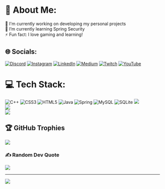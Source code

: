 # 💫 About Me:
🔭 I'm currently working on developing my personal projects<br>🌱 I’m currently learning Spring Security<br>⚡ Fun fact: I love gaming and learning!


## 🌐 Socials:
[![Discord](https://img.shields.io/badge/Discord-%237289DA.svg?logo=discord&logoColor=white)](https://discord.gg/javidanhajizada) [![Instagram](https://img.shields.io/badge/Instagram-%23E4405F.svg?logo=Instagram&logoColor=white)](https://instagram.com/javidannhajizada) [![LinkedIn](https://img.shields.io/badge/LinkedIn-%230077B5.svg?logo=linkedin&logoColor=white)](https://linkedin.com/in/https://www.linkedin.com/in/javidanhaj/) [![Medium](https://img.shields.io/badge/Medium-12100E?logo=medium&logoColor=white)](https://medium.com/@https://medium.com/@javidanhajizada) [![Twitch](https://img.shields.io/badge/Twitch-%239146FF.svg?logo=Twitch&logoColor=white)](https://twitch.tv/psych0cycle) [![YouTube](https://img.shields.io/badge/YouTube-%23FF0000.svg?logo=YouTube&logoColor=white)](https://youtube.com/@javidanhajizada) 

# 💻 Tech Stack:
![C++](https://img.shields.io/badge/c++-%2300599C.svg?style=for-the-badge&logo=c%2B%2B&logoColor=white) ![CSS3](https://img.shields.io/badge/css3-%231572B6.svg?style=for-the-badge&logo=css3&logoColor=white) ![HTML5](https://img.shields.io/badge/html5-%23E34F26.svg?style=for-the-badge&logo=html5&logoColor=white) ![Java](https://img.shields.io/badge/java-%23ED8B00.svg?style=for-the-badge&logo=openjdk&logoColor=white)  ![Spring](https://img.shields.io/badge/spring-%236DB33F.svg?style=for-the-badge&logo=spring&logoColor=white)  ![MySQL](https://img.shields.io/badge/mysql-4479A1.svg?style=for-the-badge&logo=mysql&logoColor=white) ![SQLite](https://img.shields.io/badge/sqlite-%2307405e.svg?style=for-the-badge&logo=sqlite&logoColor=white) 
![](https://github-readme-stats.vercel.app/api?username=Javidanhaj&theme=tokyonight&hide_border=false&include_all_commits=true&count_private=false)<br/>
![](https://github-readme-streak-stats.herokuapp.com/?user=Javidanhaj&theme=tokyonight&hide_border=false)<br/>
![](https://github-readme-stats.vercel.app/api/top-langs/?username=Javidanhaj&theme=tokyonight&hide_border=false&include_all_commits=true&count_private=false&layout=compact)

## 🏆 GitHub Trophies
![](https://github-profile-trophy.vercel.app/?username=Javidanhaj&theme=radical&no-frame=false&no-bg=false&margin-w=4)

### ✍️ Random Dev Quote
![](https://quotes-github-readme.vercel.app/api?type=horizontal&theme=radical)

---
[![](https://visitcount.itsvg.in/api?id=Javidanhaj&icon=0&color=0)](https://visitcount.itsvg.in)

<!-- Proudly created with GPRM ( https://gprm.itsvg.in ) -->
